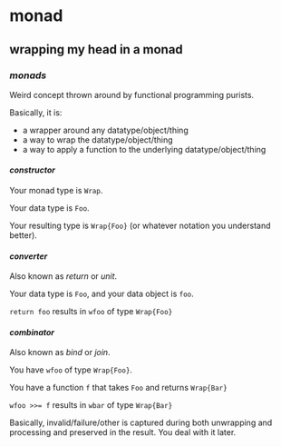 # monad

## wrapping my head in a monad


### _monads_

Weird concept thrown around by functional programming purists.

Basically, it is:

- a wrapper around any datatype/object/thing
- a way to wrap the datatype/object/thing
- a way to apply a function to the underlying datatype/object/thing

#### _constructor_

Your monad type is `Wrap`.

Your data type is `Foo`.

Your resulting type is `Wrap{Foo}` (or whatever notation you understand better).

#### _converter_

Also known as _return_ or _unit_.

Your data type is `Foo`, and your data object is `foo`.

`return foo` results in `wfoo` of type `Wrap{Foo}`

#### _combinator_

Also known as _bind_ or _join_.

You have `wfoo` of type `Wrap{Foo}`.

You have a function `f` that takes `Foo` and returns `Wrap{Bar}`

`wfoo >>= f` results in `wbar` of type `Wrap{Bar}`

Basically, invalid/failure/other is captured during both unwrapping
and processing and preserved in the result.
You deal with it later.
